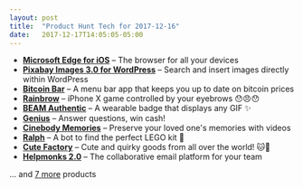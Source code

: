 ```yaml
---
layout: post
title:  "Product Hunt Tech for 2017-12-16"
date:   2017-12-17T14:05:05-05:00
---
```


* **[Microsoft Edge for iOS](https://www.producthunt.com/posts/microsoft-edge-for-ios?utm_campaign=producthunt-api&utm_medium=api&utm_source=Application%3A+Daily+Digest+RSS+%28ID%3A+3202%29)** – The browser for all your devices
* **[Pixabay Images 3.0 for WordPress](https://www.producthunt.com/posts/pixabay-images-3-0-for-wordpress?utm_campaign=producthunt-api&utm_medium=api&utm_source=Application%3A+Daily+Digest+RSS+%28ID%3A+3202%29)** – Search and insert images directly within WordPress
* **[Bitcoin Bar](https://www.producthunt.com/posts/bitcoin-bar?utm_campaign=producthunt-api&utm_medium=api&utm_source=Application%3A+Daily+Digest+RSS+%28ID%3A+3202%29)** – A menu bar app that keeps you up to date on bitcoin prices
* **[Rainbrow](https://www.producthunt.com/posts/rainbrow?utm_campaign=producthunt-api&utm_medium=api&utm_source=Application%3A+Daily+Digest+RSS+%28ID%3A+3202%29)** – iPhone X game controlled by your eyebrows 😯😠😯
* **[BEAM Authentic](https://www.producthunt.com/posts/beam-authentic?utm_campaign=producthunt-api&utm_medium=api&utm_source=Application%3A+Daily+Digest+RSS+%28ID%3A+3202%29)** – A wearable badge that displays any GIF ✨
* **[Genius](https://www.producthunt.com/posts/genius-4d5c5b6f-7f7f-4198-bd80-702c287b7033?utm_campaign=producthunt-api&utm_medium=api&utm_source=Application%3A+Daily+Digest+RSS+%28ID%3A+3202%29)** – Answer questions, win cash!
* **[Cinebody Memories](https://www.producthunt.com/posts/cinebody-memories?utm_campaign=producthunt-api&utm_medium=api&utm_source=Application%3A+Daily+Digest+RSS+%28ID%3A+3202%29)** – Preserve your loved one's memories with videos
* **[Ralph](https://www.producthunt.com/posts/ralph-2?utm_campaign=producthunt-api&utm_medium=api&utm_source=Application%3A+Daily+Digest+RSS+%28ID%3A+3202%29)** – A bot to find the perfect LEGO kit 🤖
* **[Cute Factory](https://www.producthunt.com/posts/cute-factory?utm_campaign=producthunt-api&utm_medium=api&utm_source=Application%3A+Daily+Digest+RSS+%28ID%3A+3202%29)** – Cute and quirky goods from all over the world! 🐱🎉
* **[Helpmonks 2.0](https://www.producthunt.com/posts/helpmonks-2-0?utm_campaign=producthunt-api&utm_medium=api&utm_source=Application%3A+Daily+Digest+RSS+%28ID%3A+3202%29)** – The collaborative email platform for your team

… and [7 more](https://www.producthunt.com/tech) products
